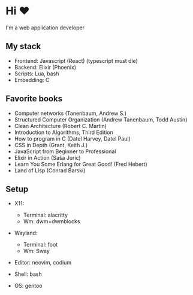 # Hi ❤
I'm a web application developer

## My stack

* Frontend: Javascript (React) (typescript must die)
* Backend: Elixir (Phoenix)
* Scripts: Lua, bash
* Embedding: C

## Favorite books

* Computer networks (Tanenbaum, Andrew S.)
* Structured Computer Organization (Andrew Tanenbaum, Todd Austin)
* Clean Architecture (Robert C. Martin)
* Introduction to Algorithms, Third Edition
* How to program in C (Datel Harvey, Datel Paul)
* CSS in Depth (Grant, Keith J.)
* JavaScript from Beginner to Professional
* Elixir in Action (Saša Juric)
* Learn You Some Erlang for Great Good! (Fred Hebert)
* Land of Lisp (Conrad Barski)

## Setup
* X11:
  * Terminal: alacritty
  * Wm: dwm+dwmblocks

* Wayland:
  * Terminal: foot
  * Wm: Sway

* Editor: neovim, codium
* Shell: bash
* OS: gentoo
